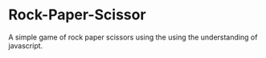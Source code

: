 # Rock-Paper-Scissor
A simple game of rock paper scissors using the using the understanding of javascript.
